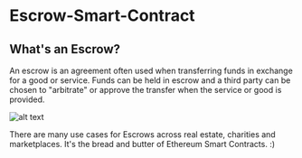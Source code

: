 # Escrow-Smart-Contract

## What's an Escrow?
An escrow is an agreement often used when transferring funds in exchange for a good or service. Funds can be held in escrow and a third party can be chosen to "arbitrate" or approve the transfer when the service or good is provided.

![alt text](https://github.com/arkhaminferno/Escrow-Smart-Contract/blob/master/rlummazk4f0fycevsvbu.png)  

There are many use cases for Escrows across real estate, charities and marketplaces. It's the bread and butter of Ethereum Smart Contracts. :)
